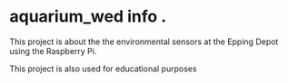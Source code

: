 # aquarium_wed info .
This project is about the the environmental sensors at the Epping Depot using the Raspberry Pi.

This project is also used for educational purposes
